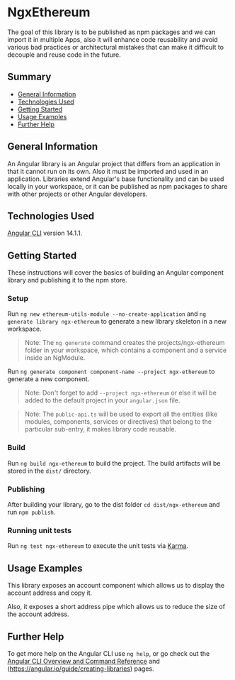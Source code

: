 # NgxEthereum

The goal of this library is to be published as npm packages and we can import it in multiple Apps, also it will enhance code reusability and avoid various bad practices or architectural mistakes that can make it difficult to decouple and reuse code in the future.

## Summary

- [General Information](#general-information)
- [Technologies Used](#technologies-used)
- [Getting Started](#getting-started)
- [Usage Examples](#usage-examples)
- [Further Help](#further-help)

## General Information

An Angular library is an Angular project that differs from an application in that it cannot run on its own. Also it must be imported and used in an application.
Libraries extend Angular's base functionality and can be used locally in your workspace, or it can be published as npm packages to share with other projects or other Angular developers.

## Technologies Used

[Angular CLI](https://github.com/angular/angular-cli) version 14.1.1.

## Getting Started

These instructions will cover the basics of building an Angular component library and publishing it to the npm store.

### Setup

Run `ng new ethereum-utils-module --no-create-application` and `ng generate library ngx-ethereum` to generate a new library skeleton in a new workspace.

> Note: The `ng generate` command creates the projects/ngx-ethereum folder in your workspace, which contains a component and a service inside an NgModule.

Run `ng generate component component-name --project ngx-ethereum` to generate a new component.

> Note: Don't forget to add `--project ngx-ethereum` or else it will be added to the default project in your `angular.json` file.

> Note: The `public-api.ts` will be used to export all the entities (like modules, components, services or directives) that belong to the particular sub-entry, it makes library code reusable.

### Build

Run `ng build ngx-ethereum` to build the project. The build artifacts will be stored in the `dist/` directory.

### Publishing

After building your library, go to the dist folder `cd dist/ngx-ethereum` and run `npm publish`.

### Running unit tests

Run `ng test ngx-ethereum` to execute the unit tests via [Karma](https://karma-runner.github.io).

## Usage Examples

This library exposes an account component which allows us to display
the account address and copy it.

Also, it exposes a short address pipe which allows us to reduce the size of the account address.

## Further Help

To get more help on the Angular CLI use `ng help`,
or go check out the [Angular CLI Overview and Command Reference](https://angular.io/cli) and (https://angular.io/guide/creating-libraries) pages.
